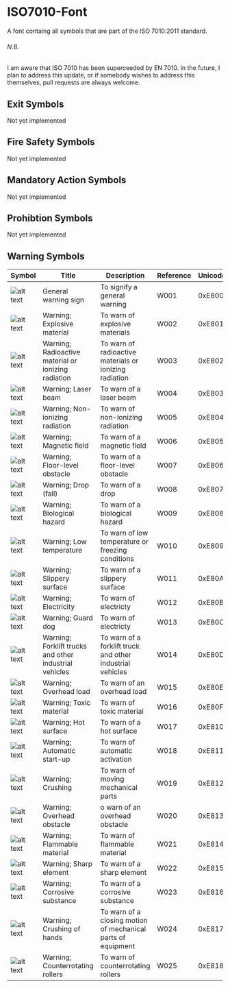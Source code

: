 ISO7010-Font
============

A font containg all symbols that are part of the ISO 7010:2011 standard.

###### N.B.
I am aware that ISO 7010 has been superceeded by EN 7010. In the future, I plan to address this update, or if somebody wishes to address this themselves, pull requests are always welcome.


## Exit Symbols
Not yet implemented

## Fire Safety Symbols
Not yet implemented

## Mandatory Action Symbols
Not yet implemented

## Prohibtion Symbols
Not yet implemented

## Warning Symbols

Symbol | Title | Description | Reference | Unicode
--- | --- | --- | --- | ---
![alt text](https://www.iso.org/iobp/graphics/grs/ISO008545_200.png "ISO 7010 W001") | General warning sign | To signify a general warning | W001 | 0xE800
![alt text](https://www.iso.org/iobp/graphics/grs/ISO008546_200.png "ISO 7010 W002") | Warning; Explosive material | To warn of explosive materials | W002 | 0xE801
![alt text](https://www.iso.org/iobp/graphics/grs/ISO008547_200.png "ISO 7010 W003") | Warning; Radioactive material or ionizing radiation | To warn of radioactive materials or ionizing radiation | W003 | 0xE802
![alt text](https://www.iso.org/iobp/graphics/grs/ISO008548_200.png "ISO 7010 W004") | Warning; Laser beam | To warn of a laser beam | W004 | 0xE803
![alt text](https://www.iso.org/iobp/graphics/grs/ISO008549_200.png "ISO 7010 W005") | Warning; Non-ionizing radiation | To warn of non-ionizing radiation | W005 | 0xE804
![alt text](https://www.iso.org/iobp/graphics/grs/ISO008550_200.png "ISO 7010 W006") | Warning; Magnetic field | To warn of a magnetic field | W006 | 0xE805
![alt text](https://www.iso.org/iobp/graphics/grs/ISO008551_200.png "ISO 7010 W007") | Warning; Floor-level obstacle | To warn of a floor-level obstacle | W007 | 0xE806
![alt text](https://www.iso.org/iobp/graphics/grs/ISO008552_200.png "ISO 7010 W008") | Warning; Drop (fall) | To warn of a drop | W008 | 0xE807
![alt text](https://www.iso.org/iobp/graphics/grs/ISO008553_200.png "ISO 7010 W009") | Warning; Biological hazard | To warn of a biological hazard | W009 | 0xE808
![alt text](https://www.iso.org/iobp/graphics/grs/ISO008554_200.png "ISO 7010 W010") | Warning; Low temperature | To warn of low temperature or freezing conditions | W010 | 0xE809
![alt text](https://www.iso.org/iobp/graphics/grs/ISO008555_200.png "ISO 7010 W011") | Warning; Slippery surface | To warn of a slippery surface | W011 | 0xE80A
![alt text](https://www.iso.org/iobp/graphics/grs/ISO008556_200.png "ISO 7010 W012") | Warning; Electricity | To warn of electricty | W012 | 0xE80B
![alt text](https://www.iso.org/iobp/graphics/grs/ISO008557_200.png "ISO 7010 W013") | Warning; Guard dog | To warn of electricty | W013 | 0xE80C
![alt text](https://www.iso.org/iobp/graphics/grs/ISO008558_200.png "ISO 7010 W014") | Warning; Forklift trucks and other industrial vehicles | To warn of a forklift truck and other industrial vehicles | W014 | 0xE80D
![alt text](https://www.iso.org/iobp/graphics/grs/ISO008559_200.png "ISO 7010 W015") | Warning; Overhead load | To warn of an overhead load | W015 | 0xE80E
![alt text](https://www.iso.org/iobp/graphics/grs/ISO008560_200.png "ISO 7010 W016") | Warning; Toxic material | To warn of toxic material | W016 | 0xE80F
![alt text](https://www.iso.org/iobp/graphics/grs/ISO008561_200.png "ISO 7010 W017") | Warning; Hot surface | To warn of a hot surface | W017 | 0xE810
![alt text](https://www.iso.org/iobp/graphics/grs/ISO008562_200.png "ISO 7010 W018") | Warning; Automatic start-up | To warn of automatic activation | W018 | 0xE811
![alt text](https://www.iso.org/iobp/graphics/grs/ISO008563_200.png "ISO 7010 W019") | Warning; Crushing | To warn of moving mechanical parts | W019 | 0xE812
![alt text](https://www.iso.org/iobp/graphics/grs/ISO008564_200.png "ISO 7010 W020") | Warning; Overhead obstacle | o warn of an overhead obstacle | W020 | 0xE813
![alt text](https://www.iso.org/iobp/graphics/grs/ISO008565_200.png "ISO 7010 W021") | Warning; Flammable material| To warn of flammable material | W021 | 0xE814
![alt text](https://www.iso.org/iobp/graphics/grs/ISO008566_200.png "ISO 7010 W022") | Warning; Sharp element | To warn of a sharp element | W022 | 0xE815
![alt text](https://www.iso.org/iobp/graphics/grs/ISO008567_200.png "ISO 7010 W023") | Warning; Corrosive substance | To warn of a corrosive substance | W023 | 0xE816
![alt text](https://www.iso.org/iobp/graphics/grs/ISO008568_200.png "ISO 7010 W024") | Warning; Crushing of hands | To warn of a closing motion of mechanical parts of equipment | W024 | 0xE817
![alt text](https://www.iso.org/iobp/graphics/grs/ISO008465_200.png "ISO 7010 W025") | Warning; Counterrotating rollers | To warn of counterrotating rollers | W025 | 0xE818

